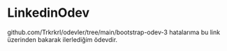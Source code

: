 # LinkedinOdev
github.com/Trkrkrl/odevler/tree/main/bootstrap-odev-3  hatalarıma bu link üzerinden bakarak ilerlediğim ödevdir.

